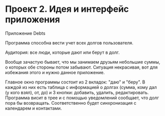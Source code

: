 Проект 2. Идея и интерфейс приложения
=============

Приложение Debts

Программа способна вести учет всех долгов пользователя.

Аудитория: все люди, которые дают или берут в долг.

Вообще зачастую бывает, что мы занимаем друзьям небольшие суммы, о которых обе стороны потом забывают. Ситуация некрасивая, вот для избежания этого и нужно данное приложение.

Главное окно программы состоит из 2 вкладок: "даю"  и "беру". В каждой из них есть таблица с информацией о долгах (сумма, кому дал (у кого взял), от, до)  и 3 кнопки: добавить, удалить, редактировать. Программа висит в трее и с помощью уведомлений сообщает, что долг пора бы возвращать. Соответственно будет синхронизация с календарем и контактами.
